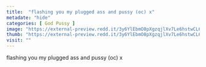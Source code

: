```yaml
---
title:  "flashing you my plugged ass and pussy (oc) x"
metadate: "hide"
categories: [ God Pussy ]
image: "https://external-preview.redd.it/3y6YlEbmO8pXgzqjlXv7Le6hstwCL6sVCWLzKcclFig.jpg?auto=webp&s=a9f283d6fb093cf80235bbe0bd18697038d29710"
thumb: "https://external-preview.redd.it/3y6YlEbmO8pXgzqjlXv7Le6hstwCL6sVCWLzKcclFig.jpg?width=1080&crop=smart&auto=webp&s=a2df922a65e2403db9c79f71b0b441a54dfa33a2"
visit: ""
---
```

flashing you my plugged ass and pussy (oc) x
